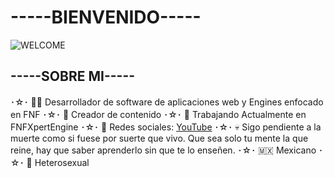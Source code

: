 # -----BIENVENIDO-----
![WELCOME](https://github.com/user-attachments/assets/11d384c5-94cc-4350-9732-53d421a6a62d)
## -----SOBRE MI-----
･☆･
👨‍💻 Desarrollador de software de aplicaciones web y Engines enfocado en FNF
･☆･
🎨 Creador de contenido
･☆･
🚀 Trabajando Actualmente en FNFXpertEngine
･☆･
🔗 Redes sociales: [YouTube](https://www.youtube.com/@ImBritex)
･☆･
💀 Sigo pendiente a la muerte como si fuese por suerte que vivo. Que sea solo tu mente la que reine, hay que saber aprenderlo sin que te lo enseñen.
･☆･
🇲🇽 Mexicano
･☆･
🌈 Heterosexual
